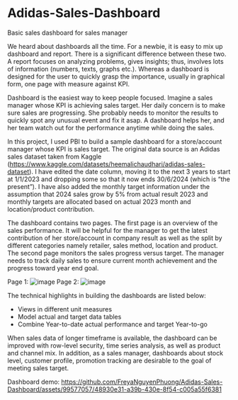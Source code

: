 # Adidas-Sales-Dashboard
Basic sales dashboard for sales manager

We heard about dashboards all the time. For a newbie, it is easy to mix up dashboard and report. There is a significant difference between these two. A report focuses on analyzing problems, gives insights; thus, involves lots of information (numbers, texts, graphs etc.). Whereas a dashboard is designed for the user to quickly grasp the importance, usually in graphical form, one page with measure against KPI.

Dashboard is the easiest way to keep people focused. Imagine a sales manager whose KPI is achieving sales target. Her daily concern is to make sure sales are progressing. She probably needs to monitor the results to quickly spot any unusual event and fix it asap. A dashboard helps her, and her team watch out for the performance anytime while doing the sales.

In this project, I used PBI to build a sample dashboard for a store/account manager whose KPI is sales target. The original data source is an Adidas sales dataset taken from Kaggle (https://www.kaggle.com/datasets/heemalichaudhari/adidas-sales-dataset). I have edited the date column, moving it to the next 3 years to start at 1/1/2023 and dropping some so that it now ends 30/6/2024 (which is “the present”). I have also added the monthly target information under the assumption that 2024 sales grow by 5% from actual result 2023 and monthly targets are allocated based on actual 2023 month and location/product contribution.

The dashboard contains two pages. The first page is an overview of the sales performance. It will be helpful for the manager to get the latest contribution of her store/account in company result as well as the split by different categories namely retailer, sales method, location and product. The second page monitors the sales progress versus target. The manager needs to track daily sales to ensure current month achievement and the progress toward year end goal. 

Page 1:
![image](https://github.com/FreyaNguyenPhuong/Adidas-Sales-Dashboard/assets/99577057/34feece8-e2e1-42c8-acb2-78150062f847)
Page 2:
![image](https://github.com/FreyaNguyenPhuong/Adidas-Sales-Dashboard/assets/99577057/9965f6fb-8830-4db0-90e1-0a4c329dad95)

The technical highlights in building the dashboards are listed below:
-	Views in different unit measures
-	Model actual and target data tables
-	Combine Year-to-date actual performance and target Year-to-go

When sales data of longer timeframe is available, the dashboard can be improved with row-level security, time series analysis, as well as product and channel mix. In addition, as a sales manager, dashboards about stock level, customer profile, promotion tracking are desirable to the goal of meeting sales target.

Dashboard demo:
https://github.com/FreyaNguyenPhuong/Adidas-Sales-Dashboard/assets/99577057/48930e31-a39b-430e-8f54-c005a55f6381

